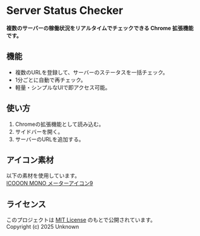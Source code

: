 # Server Status Checker

**複数のサーバーの稼働状況をリアルタイムでチェックできる Chrome 拡張機能です。**

## 機能

- 複数のURLを登録して、サーバーのステータスを一括チェック。
- 1分ごとに自動で再チェック。
- 軽量・シンプルなUIで即アクセス可能。

## 使い方

1. Chromeの拡張機能として読み込む。
2. サイドバーを開く。
3. サーバーのURLを追加する。

## アイコン素材

以下の素材を使用しています。  
[ICOOON MONO メーターアイコン9](https://icooon-mono.com/13352-%E3%83%A1%E3%83%BC%E3%82%BF%E3%83%BC%E3%82%A2%E3%82%A4%E3%82%B3%E3%83%B39/)

## ライセンス

このプロジェクトは [MIT License](./LICENSE) のもとで公開されています。  
Copyright (c) 2025 Unknown
